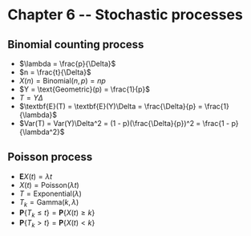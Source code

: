 # Chapter 6 -- Stochastic processes

## Binomial counting process

* $\lambda = \frac{p}{\Delta}$
* $n = \frac{t}{\Delta}$
* $X(n) = \text{Binomial}(n, p) = np$
* $Y = \text{Geometric}(p) = \frac{1}{p}$
* $T = Y\Delta$
* $\textbf{E}(T) = \textbf{E}(Y)\Delta = \frac{\Delta}{p} = \frac{1}{\lambda}$
* $Var(T) = Var(Y)\Delta^2 = (1 - p)(\frac{\Delta}{p})^2 = \frac{1 - p}{\lambda^2}$

## Poisson process

* $\textbf{E}X(t) = \lambda t$
* $X(t) = \text{Poisson}(\lambda t)$
* $T = \text{Exponential}(\lambda)$
* $T_k = \text{Gamma}(k, \lambda)$
* $\textbf{P}\{T_k \leq t\} = \textbf{P}\{X(t) \geq k\}$
* $\textbf{P}\{T_k > t\} = \textbf{P}\{X(t) < k\}$

